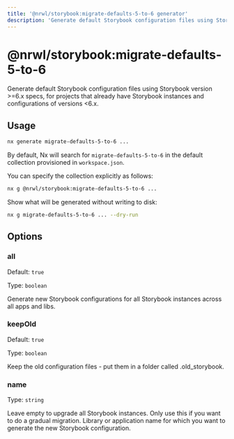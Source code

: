 ```yaml
---
title: '@nrwl/storybook:migrate-defaults-5-to-6 generator'
description: 'Generate default Storybook configuration files using Storybook version >=6.x specs, for projects that already have Storybook instances and configurations of versions <6.x.'
---
```


# @nrwl/storybook:migrate-defaults-5-to-6

Generate default Storybook configuration files using Storybook version >=6.x specs, for projects that already have Storybook instances and configurations of versions <6.x.

## Usage

```bash
nx generate migrate-defaults-5-to-6 ...
```

By default, Nx will search for `migrate-defaults-5-to-6` in the default collection provisioned in `workspace.json`.

You can specify the collection explicitly as follows:

```bash
nx g @nrwl/storybook:migrate-defaults-5-to-6 ...
```

Show what will be generated without writing to disk:

```bash
nx g migrate-defaults-5-to-6 ... --dry-run
```

## Options

### all

Default: `true`

Type: `boolean`

Generate new Storybook configurations for all Storybook instances across all apps and libs.

### keepOld

Default: `true`

Type: `boolean`

Keep the old configuration files - put them in a folder called .old_storybook.

### name

Type: `string`

Leave empty to upgrade all Storybook instances. Only use this if you want to do a gradual migration. Library or application name for which you want to generate the new Storybook configuration.
